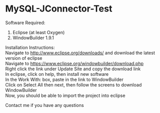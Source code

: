 # MySQL-JConnector-Test



Software Required:  
1. Eclipse (at least Oxygen)  
2. WindowBuilder 1.9.1  
  
Installation Instructions:  
Navigate to http://www.eclipse.org/downloads/ and download the latest version of eclipse  
Navigate to https://www.eclipse.org/windowbuilder/download.php  
Right click the link under Update Site and copy the download link  
In eclipse, click on help, then install new software  
In the Work With: box, paste in the link to WindowBuilder  
Click on Select All then next, then follow the screens to download WindowBuilder  
Now, you should be able to import the project into eclipse  
  
Contact me if you have any questions  
